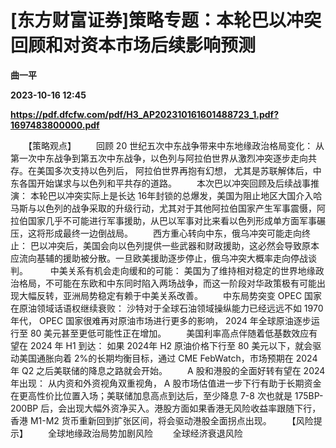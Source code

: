 # [东方财富证券]策略专题：本轮巴以冲突回顾和对资本市场后续影响预测
**曲一平**

**2023-10-16 12:45**

**https://pdf.dfcfw.com/pdf/H3_AP202310161601488723_1.pdf?1697483800000.pdf**

　　【策略观点】 　　回顾 20 世纪五次中东战争带来中东地缘政治格局变化： 从第一次中东战争到第五次中东战争，以色列与阿拉伯世界从激烈冲突逐步走向共存。在美国多次支持以色列后， 阿拉伯世界再抱有幻想， 尤其是苏联解体后，中东各国开始谋求与以色列和平共存的道路。 　　本次巴以冲突回顾及后续战事推演： 本轮巴以冲突实际上是长达 16年封锁的总爆发，美国为阻止地区大国介入哈马斯与以色列的战争采取的升级行动，尤其对于其他阿拉伯国家产生军事震慑，阿拉伯国家几乎不可能进行军事援助，从巴以军事对比来看以色列形成单方面军事碾压，这将形成最终一边倒战局。 　　西方重心转向中东，俄乌冲突可能走向终止： 巴以冲突后，美国会向以色列提供一些武器和财政援助，这必然会导致原本应流向基辅的援助被分散。一旦欧美援助逐步停止，俄乌冲突大概率走向停战谈判。 　　 中美关系有机会走向缓和的可能： 美国为了维持相对稳定的世界地缘政治格局，不可能在东欧和中东同时陷入两场战争，而这一阶段对华政策极有可能出现大幅反转，亚洲局势稳定有赖于中美关系改善。 　　中东局势突变 OPEC 国家在原油领域话语权继续衰败： 沙特对于全球石油领域操纵能力已经远远不如 1970 年代， OPEC 国家很难再对原油市场进行更多的影响， 2024 年全球原油逐步运行至 80 美元甚至更低可能性正在增加。 　　美国利率高点伴随着低基数效应有望在 2024 年 H1 到达： 如果 2024年 H2 原油价格下行至 80 美元以下，就会驱动美国通胀向着 2%的长期均衡目标，通过 CME FebWatch，市场预期在 2024 年 Q2 之后美联储的降息之路就会开始。 　　A 股和港股的全面好转有望在 2024 年出现： 从内资和外资视角双重视角， A 股市场估值进一步下行有助于长期资金在更高性价比位置入场；美联储加息高点到达后，至少降息 7-8 次也就是 175BP-200BP 后，会出现大幅外资净买入。港股方面如果香港无风险收益率跟随下行，香港 M1-M2 货币重新回到扩张区间，将会驱动港股全面拐点出现。 　　【风险提示】 　　全球地缘政治局势加剧风险 　　全球经济衰退风险